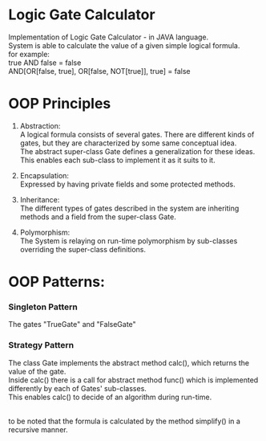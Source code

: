 # Logic Gate Calculator
Implementation of Logic Gate Calculator - in JAVA language.\
System is able to calculate the value of a given simple logical formula.\
for example:\
true AND false = false\
AND[OR[false, true], OR[false, NOT[true]], true] = false

# OOP Principles
1. Abstraction:<br>
A logical formula consists of several gates. 
There are different kinds of gates, but they are characterized by some same conceptual idea.<br>
The abstract super-class Gate defines a generalization for these ideas.<br>
This enables each sub-class to implement it as it suits to it.

2. Encapsulation:<br>
Expressed by having private fields and some protected methods.

3. Inheritance:<br>
The different types of gates described in the system are inheriting methods and a field from the super-class Gate.

4. Polymorphism:<br>
The System is relaying on run-time polymorphism by sub-classes overriding the super-class definitions.

# OOP Patterns:
<h3 align="left">Singleton Pattern</h3>
The gates "TrueGate" and "FalseGate"
<h3 align="left">Strategy Pattern</h3>
The class Gate implements the abstract method calc(), which returns the value of the gate.<br>
Inside calc() there is a call for abstract method func() which is implemented differently by each of Gates' sub-classes.<br>
This enables calc() to decide of an algorithm during run-time.<br><br>

to be noted that the formula is calculated by the method simplify() in a recursive manner.
